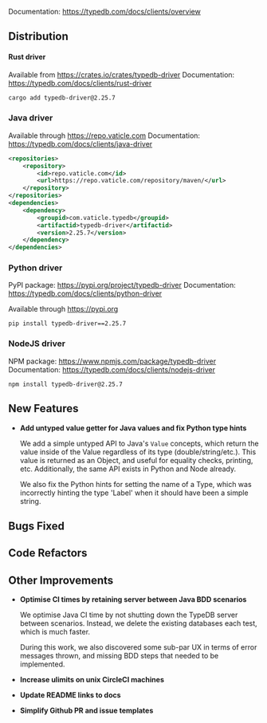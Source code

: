 Documentation: https://typedb.com/docs/clients/overview

## Distribution

#### Rust driver

Available from https://crates.io/crates/typedb-driver
Documentation: https://typedb.com/docs/clients/rust-driver


```sh
cargo add typedb-driver@2.25.7
```


### Java driver

Available through https://repo.vaticle.com
Documentation: https://typedb.com/docs/clients/java-driver

```xml
<repositories>
    <repository>
        <id>repo.vaticle.com</id>
        <url>https://repo.vaticle.com/repository/maven/</url>
    </repository>
</repositories>
<dependencies>
    <dependency>
        <groupid>com.vaticle.typedb</groupid>
        <artifactid>typedb-driver</artifactid>
        <version>2.25.7</version>
    </dependency>
</dependencies>
```

### Python driver

PyPI package: https://pypi.org/project/typedb-driver
Documentation: https://typedb.com/docs/clients/python-driver

Available through https://pypi.org

```
pip install typedb-driver==2.25.7
```

### NodeJS driver

NPM package: https://www.npmjs.com/package/typedb-driver
Documentation: https://typedb.com/docs/clients/nodejs-driver

```
npm install typedb-driver@2.25.7
```


## New Features

- **Add untyped value getter for Java values and fix Python type hints**

  We add a simple untyped API to Java's `Value` concepts, which return the value inside of the Value regardless of its type (double/string/etc.). This value is returned as an Object, and useful for equality checks, printing, etc. Additionally, the same API exists in Python and Node already.

  We also fix the Python hints for setting the name of a Type, which was incorrectly hinting the type 'Label' when it should have been a simple string.

## Bugs Fixed
  

## Code Refactors


## Other Improvements
- **Optimise CI times by retaining server between Java BDD scenarios**
  
  We optimise Java CI time by not shutting down the TypeDB server between scenarios. Instead, we delete the existing databases each test, which is much faster. 
  
  During this work, we also discovered some sub-par UX in terms of error messages thrown, and missing BDD steps that needed to be implemented.
  
  
- **Increase ulimits on unix CircleCI machines**

- **Update README links to docs**

- **Simplify Github PR and issue templates**

